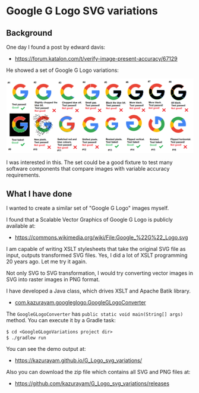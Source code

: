 # Google G Logo SVG variations

## Background

One day I found a post by edward davis:

- https://forum.katalon.com/t/verify-image-present-accuracy/67129

He showed a set of Google G Logo variations:

![G Logo variations](docs/images/3203b879238e8d34698dae233682d017bbbe46df.png)

I was interested in this. The set could be a good fixture to test many software components that compare images with variable accuracy requirements.

## What I have done

I wanted to create a similar set of "Google G Logo" images myself.

I found that a Scalable Vector Graphics of Google G Logo is publicly available at:

- https://commons.wikimedia.org/wiki/File:Google_%22G%22_Logo.svg

I am capable of writing XSLT stylesheets that take the original SVG file as input, outputs transformed SVG files. Yes, I did a lot of XSLT programming 20 years ago. Let me try it again.

Not only SVG to SVG transformation, I would try converting vector images in SVG into raster images in PNG format.

I have developed a Java class, which drives XSLT and Apache Batik library.

- [com.kazurayam.googleglogo.GoogleGLogoConverter](https://github.com/kazurayam/G_Logo_svg_variations/blob/master/src/main/java/com/kazurayam/googleglogo/GoogleGLogoConverter.java)


The `GoogleGLogoConverter` has `public static void main(String[] args)` method. You can execute it by a Gradle task:

```
$ cd <GoogleGLogoVariations project dir>
$ ./gradlew run
```

You can see the demo output at:

- https://kazurayam.github.io/G_Logo_svg_variations/

Also you can download the zip file which contains all SVG and PNG files at:

- https://github.com/kazurayam/G_Logo_svg_variations/releases

